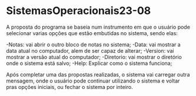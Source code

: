 # SistemasOperacionais23-08

A proposta do programa se baseia num instrumento em que o usuário pode selecionar varias opções que estão embutidas no sistema, sendo elas:

-Notas: vai abrir o outro bloco de notas no sistema;
-Data: vai mostrar a data atual no computador, alem de ser capaz de alterar;
-Version: vai mostrar a versão atual do computador;
-Diretorio: vai mostrar o diretório onde o sistema está salvo;
-Help: Explicar como o sistema funciona;

Após completar uma das propostas realizadas, o sistema vai carregar outra mensagem, onde o usuário pode continuar utilizando o sistema e voltar pras opções iniciais, ou fechar o sistema por inteiro.
